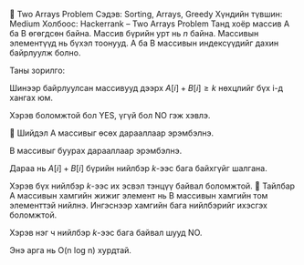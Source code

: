 🔢 Two Arrays Problem
Сэдэв: Sorting, Arrays, Greedy
Хүндийн түвшин: Medium
Холбоос: Hackerrank – Two Arrays Problem
Танд хоёр массив A ба B өгөгдсөн байна. Массив бүрийн урт нь $n$ байна. Массивын элементүүд нь бүхэл тоонууд.
A ба B массивын индексүүдийг дахин байрлуулж болно.

Таны зорилго:

Шинээр байрлуулсан массивууд дээрх $A[i] + B[i] \geq k$ нөхцлийг бүх i-д хангах юм.

Хэрэв боломжтой бол YES, үгүй бол NO гэж хэвлэ.

🧠 Шийдэл
A массивыг өсөх дарааллаар эрэмбэлнэ.

B массивыг буурах дарааллаар эрэмбэлнэ.

Дараа нь $A[i] + B[i]$ бүрийн нийлбэр $k$-ээс бага байхгүйг шалгана.

Хэрэв бүх нийлбэр $k$-ээс их эсвэл тэнцүү байвал боломжтой.
📌 Тайлбар
A массивын хамгийн жижиг элемент нь B массивын хамгийн том элементтэй нийлнэ. Ингэснээр хамгийн бага нийлбэрийг ихэсгэх боломжтой.

Хэрэв нэг ч нийлбэр $k$-ээс бага байвал шууд NO.

Энэ арга нь O(n log n) хурдтай.


